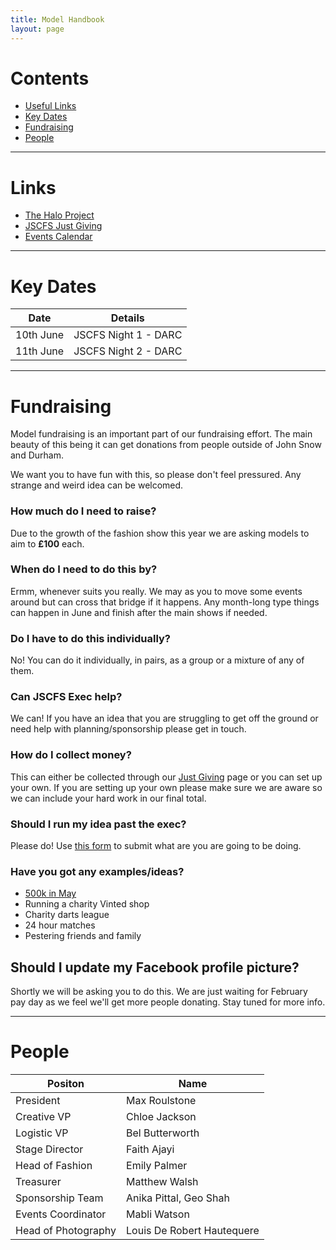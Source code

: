 ```yaml
---
title: Model Handbook
layout: page
---
```


# Contents

- [Useful Links](#links)
- [Key Dates](#dates)
- [Fundraising](#fundraising)
- [People](#people)

---
# Links<a name="links"></a>

- [The Halo Project](https://www.haloproject.org.uk/)
- [JSCFS Just Giving](https://www.justgiving.com/page/jscfs2024/)
- [Events Calendar](/calendars/)

---
# Key Dates<a name="dates"></a>

Date | Details
---|---
10th June | JSCFS Night 1 - DARC
11th June | JSCFS Night 2 - DARC

---
# Fundraising<a name="fundraising"></a>

Model fundraising is an important part of our fundraising effort. The main beauty of this being it can get donations from people outside of John Snow and Durham. 

We want you to have fun with this, so please don't feel pressured. Any strange and weird idea can be welcomed.

### How much do I need to raise?

Due to the growth of the fashion show this year we are asking models to aim to **£100** each.

### When do I need to do this by?

Ermm, whenever suits you really. We may as you to move some events around but can cross that bridge if it happens. Any month-long type things can happen in June and finish after the main shows if needed.

### Do I have to do this individually?

No! You can do it individually, in pairs, as a group or a mixture of any of them.

### Can JSCFS Exec help?

We can! If you have an idea that you are struggling to get off the ground or need help with planning/sponsorship please get in touch.

### How do I collect money?

This can either be collected through our [Just Giving](https://www.justgiving.com/page/jscfs2024/) page or you can set up your own. If you are setting up your own please make sure we are aware so we can include your hard work in our final total.

### Should I run my idea past the exec?

Please do! Use [this form](https://forms.gle/pbisfe135vuDEjsS8/) to submit what are you are going to be doing.

### Have you got any examples/ideas?

- [500k in May](https://www.instagram.com/jscfs_500kinmay/)
- Running a charity Vinted shop
- Charity darts league
- 24 hour matches
- Pestering friends and family

## Should I update my Facebook profile picture?

Shortly we will be asking you to do this. We are just waiting for February pay day as we feel we'll get more people donating. Stay tuned for more info.

---
# People<a name="people"></a>

Positon | Name
---|---
President | Max Roulstone
Creative VP | Chloe Jackson
Logistic VP | Bel Butterworth
Stage Director | Faith Ajayi
Head of Fashion | Emily Palmer
Treasurer | Matthew Walsh
Sponsorship Team | Anika Pittal, Geo Shah
Events Coordinator | Mabli Watson
Head of Photography | Louis De Robert Hautequere

[images/about_cover.jpg]: over_cover.jpg
[def]: /across_column.png
[def2]: /calendars
